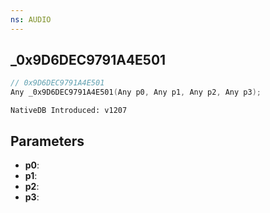 ```yaml
---
ns: AUDIO
---
```

## _0x9D6DEC9791A4E501

```c
// 0x9D6DEC9791A4E501
Any _0x9D6DEC9791A4E501(Any p0, Any p1, Any p2, Any p3);
```

```
NativeDB Introduced: v1207
```

## Parameters
* **p0**:
* **p1**:
* **p2**:
* **p3**:
